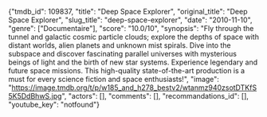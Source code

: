 {"tmdb_id": 109837, "title": "Deep Space Explorer", "original_title": "Deep Space Explorer", "slug_title": "deep-space-explorer", "date": "2010-11-10", "genre": ["Documentaire"], "score": "10.0/10", "synopsis": "Fly through the tunnel and galactic cosmic particle clouds; explore the depths of space with distant worlds, alien planets and unknown mist spirals. Dive into the subspace and discover fascinating parallel universes with mysterious beings of light and the birth of new star systems. Experience legendary and future space missions.  This high-quality state-of-the-art production is a must for every science fiction and space enthusiasts!", "image": "https://image.tmdb.org/t/p/w185_and_h278_bestv2/wtanmz940zsotDTKfS5K5DdBhwS.jpg", "actors": [], "comments": [], "recommandations_id": [], "youtube_key": "notfound"}